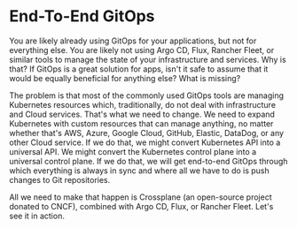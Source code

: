 # End-To-End GitOps

You are likely already using GitOps for your applications, but not for everything else. You are likely not using Argo CD, Flux, Rancher Fleet, or similar tools to manage the state of your infrastructure and services. Why is that? If GitOps is a great solution for apps, isn't it safe to assume that it would be equally beneficial for anything else? What is missing?

The problem is that most of the commonly used GitOps tools are managing Kubernetes resources which, traditionally, do not deal with infrastructure and Cloud services. That's what we need to change. We need to expand Kubernetes with custom resources that can manage anything, no matter whether that's AWS, Azure, Google Cloud, GitHub, Elastic, DataDog, or any other Cloud service. If we do that, we might convert Kubernetes API into a universal API. We might convert the Kubernetes control plane into a universal control plane. If we do that, we will get end-to-end GitOps through which everything is always in sync and where all we have to do is push changes to Git repositories.

All we need to make that happen is Crossplane (an open-source project donated to CNCF), combined with Argo CD, Flux, or Rancher Fleet. Let's see it in action.
